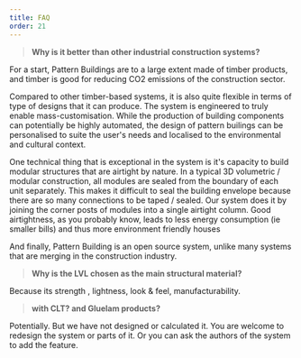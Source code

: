 ```yaml
---
title: FAQ
order: 21
---
```

> **Why is it better than other industrial construction systems?**

For a start, Pattern Buildings are to a large extent made of timber products, and timber is good for reducing CO2 emissions of the construction sector. 

Compared to other timber-based systems, it is also quite flexible in terms of type of designs that it can produce. The system is engineered to truly enable mass-customisation. While the production of building components can potentially be highly automated, the design of pattern builings can be personalised to suite the user's needs and localised to the environmental and cultural context. 

One technical thing that is exceptional in the system is it's capacity to build modular structures that are airtight by nature. In a typical 3D volumetric / modular construction, all modules are sealed from the boundary of each unit separately. This makes it difficult to seal the building envelope because there are so many connections to be taped / sealed. Our system does it by joining the corner posts of modules into a single airtight column. Good airtightness, as you probably know, leads to less energy consumption (ie smaller bills) and thus more environment friendly houses

And finally, Pattern Building is an open source system, unlike many systems that are merging in the construction industry. 

> **Why is the LVL chosen as the main structural material?**

Because its strength , lightness, look & feel, manufacturability. 

>  **with CLT? and Gluelam products?**

Potentially. But we have not designed or calculated it. You are welcome to redesign the system or parts of it. Or you can ask the authors of the system to add the feature.